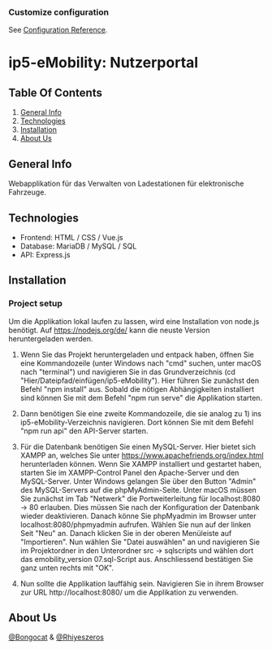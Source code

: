 ### Customize configuration
See [Configuration Reference](https://cli.vuejs.org/config/).

# ip5-eMobility: Nutzerportal

## Table Of Contents
1. [General Info](#general-info)
2. [Technologies](#technologies)
3. [Installation](#installation)
4. [About Us](#about-us)

## General Info
Webapplikation für das Verwalten von Ladestationen für elektronische Fahrzeuge.

## Technologies

- Frontend: HTML / CSS / Vue.js 
- Database: MariaDB / MySQL / SQL
- API: Express.js

## Installation
### Project setup

Um die Applikation lokal laufen zu lassen, wird eine Installation von node.js benötigt. 
Auf https://nodejs.org/de/ kann die neuste Version heruntergeladen werden.

1) Wenn Sie das Projekt heruntergeladen und entpack haben, 
öffnen Sie eine Kommandozeile (unter Windows nach "cmd" suchen, 
unter macOS nach "terminal") und navigieren Sie in das Grundverzeichnis 
(cd "Hier/Dateipfad/einfügen/ip5-eMobility"). 
Hier führen Sie zunächst den Befehl "npm install" aus.
Sobald die nötigen Abhängigkeiten installiert sind können Sie mit dem Befehl 
"npm run serve" die Applikation starten.


2) Dann benötigen Sie eine zweite Kommandozeile, die sie analog zu 1) ins 
ip5-eMobility-Verzeichnis navigieren. Dort können Sie mit dem Befehl 
"npm run api" den API-Server starten. 


3) Für die Datenbank benötigen Sie einen MySQL-Server. Hier bietet sich XAMPP an, 
welches Sie unter https://www.apachefriends.org/index.html herunterladen können. 
Wenn Sie XAMPP installiert und gestartet haben, starten Sie im XAMPP-Control Panel 
den Apache-Server und den MySQL-Server. 
Unter Windows gelangen Sie über den Button "Admin" des MySQL-Servers 
auf die phpMyAdmin-Seite.
Unter macOS müssen Sie zunächst im Tab "Netwerk" die Portweiterleitung für localhost:8080 -> 80 erlauben.
Dies müssen Sie nach der Konfiguration der Datenbank wieder deaktivieren.
Danach könne Sie phpMyadmin im Browser unter localhost:8080/phpmyadmin aufrufen.
Wählen Sie nun auf der linken Seit "Neu" an.
Danach klicken Sie in der oberen Menüleiste auf "Importieren". 
Nun wählen Sie "Datei auswählen" an und navigieren Sie im Projektordner in 
den Unterordner src -> sqlscripts und wählen dort das emobility_version 07.sql-Script aus. 
Anschliessend bestätigen Sie ganz unten rechts mit "OK".


4) Nun sollte die Applikation lauffähig sein. 
Navigieren Sie in ihrem Browser zur URL http://localhost:8080/ um die Applikation zu verwenden.




## About Us
[@Bongocat](https://github.com/bongocat) & [@Rhiyeszeros](https://github.com/Rhiyeszeros)

